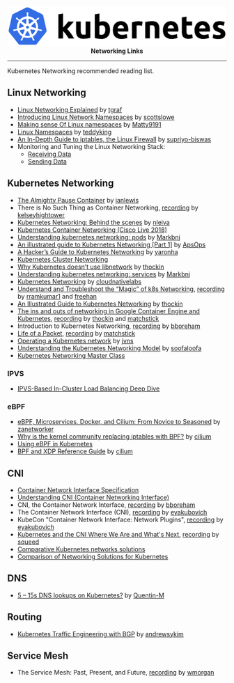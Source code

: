 <p align="center">
  <img width="512" height="91" title="Kubernetes Logo" src="static/Kubernetes_logo.svg"><br>
  <b>Networking Links</b><br>
</p>

---

Kubernetes Networking recommended reading list.

## Linux Networking
- [Linux Networking Explained](https://events.static.linuxfound.org/sites/events/files/slides/2016%20-%20Linux%20Networking%20explained_0.pdf) by [tgraf](https://github.com/tgraf)
- [Introducing Linux Network Namespaces](https://blog.scottlowe.org/2013/09/04/introducing-linux-network-namespaces/) by [scottslowe](https://github.com/scottslowe)
- [Making sense Of Linux namespaces](https://prefetch.net/blog/2018/02/22/making-sense-of-linux-namespaces/) by [Matty9191](https://github.com/Matty9191)
- [Linux Namespaces](https://medium.com/@teddyking/linux-namespaces-850489d3ccf) by [teddyking](https://github.com/teddyking)
- [An In-Depth Guide to iptables, the Linux Firewall](https://www.booleanworld.com/depth-guide-iptables-linux-firewall/) by [supriyo-biswas](https://github.com/supriyo-biswas)
- Monitoring and Tuning the Linux Networking Stack:
  - [Receiving Data](https://blog.packagecloud.io/eng/2016/06/22/monitoring-tuning-linux-networking-stack-receiving-data/)
  - [Sending Data](https://blog.packagecloud.io/eng/2017/02/06/monitoring-tuning-linux-networking-stack-sending-data/)

## Kubernetes Networking
- [The Almighty Pause Container](https://www.ianlewis.org/en/almighty-pause-container) by [ianlewis](https://github.com/ianlewis)
- There is No Such Thing as Container Networking, [recording](https://www.youtube.com/watch?v=t98CX8Tberc) by [kelseyhightower](https://github.com/kelseyhightower)
- [Kubernetes Networking: Behind the scenes](https://medium.com/@nicolasleiva/kubernetes-networking-behind-the-scenes-39a1ab1792bb) by [nleiva](https://github.com/nleiva)
- [Kubernetes Container Networking (Cisco Live 2018)](https://clnv.s3.amazonaws.com/2018/eur/pdf/BRKDCN-2390.pdf)
- [Understanding kubernetes networking: pods](https://medium.com/google-cloud/understanding-kubernetes-networking-pods-7117dd28727) by [Markbnj](https://github.com/Markbnj)
- [An illustrated guide to Kubernetes Networking [Part 1]](https://medium.com/@ApsOps/an-illustrated-guide-to-kubernetes-networking-part-1-d1ede3322727) by [ApsOps](https://github.com/ApsOps)
- [A Hacker’s Guide to Kubernetes Networking](https://thenewstack.io/hackers-guide-kubernetes-networking/) by [yaronha](https://github.com/yaronha)
- [Kubernetes Cluster Networking](https://kubernetes.io/docs/concepts/cluster-administration/networking/)
- [Why Kubernetes doesn’t use libnetwork](https://kubernetes.io/blog/2016/01/why-kubernetes-doesnt-use-libnetwork/) by [thockin](https://github.com/thockin)
- [Understanding kubernetes networking: services](https://medium.com/google-cloud/understanding-kubernetes-networking-services-f0cb48e4cc82) by [Markbnj](https://github.com/Markbnj)
- [Kubernetes Networking](https://cloudnativelabs.github.io/post/2017-04-18-kubernetes-networking/) by [cloudnativelabs](https://github.com/cloudnativelabs)
- [Understand and Troubleshoot the “Magic” of k8s Networking](https://kccnceu18.sched.com/event/Dquy/blackholes-and-wormholes-understand-and-troubleshoot-the-magic-of-kubernetes-networking-minhan-xia-rohit-ramkumar-google-intermediate-skill-level-slides-attached), [recording](https://www.youtube.com/watch?v=knIJEzTd3kc) by [rramkumar1](https://github.com/rramkumar1) and [freehan](https://github.com/freehan)
- [An Illustrated Guide to Kubernetes Networking](https://speakerd.s3.amazonaws.com/presentations/005d36f0113d4773be8866496142485e/Illustrated_guid_to_kubernetes_networking.pdf) by [thockin](https://github.com/thockin)
- [The ins and outs of networking in Google Container Engine and Kubernetes](https://speakerdeck.com/thockin/the-ins-and-outs-of-networking-in-google-container-engine), [recording](https://www.youtube.com/watch?v=y2bhV81MfKQ) by [thockin](https://github.com/thockin) and [matchstick](https://github.com/matchstick)
- Introduction to Kubernetes Networking, [recording](https://www.youtube.com/watch?v=7OFw3lgSb1Q) by [bboreham](https://github.com/bboreham)
- [Life of a Packet](https://github.com/sbueringer/kubecon-slides/blob/master/slides/2017-kubecon-eu/Life%20of%20a%20Packet%20%5BI%5D%20-%20Michael%20Rubin%2C%20Google%20-%20KubeCon%20EU%20'17-%20Life%20of%20a%20Packet.pdf), [recording](https://www.youtube.com/watch?v=0Omvgd7Hg1I) by [matchstick](https://github.com/matchstick)
- [Operating a Kubernetes network](https://jvns.ca/blog/2017/10/10/operating-a-kubernetes-network/) by [jvns](https://github.com/jvns)
- [Understanding the Kubernetes Networking Model](https://sookocheff.com/post/kubernetes/understanding-kubernetes-networking-model/) by [soofaloofa](https://github.com/soofaloofa)
- [Kubernetes Networking Master Class](https://rancher.com/events/2018/kubernetes-networking-masterclass-june-online-meetup/)

### IPVS
- [IPVS-Based In-Cluster Load Balancing Deep Dive](https://kubernetes.io/blog/2018/07/09/ipvs-based-in-cluster-load-balancing-deep-dive/)

### eBPF
- [eBPF, Microservices, Docker, and Cilium: From Novice to Seasoned](http://www.adelzaalouk.me/2017/security-bpf-docker-cillium/) by [zanetworker](https://github.com/zanetworker)
- [Why is the kernel community replacing iptables with BPF?](https://cilium.io/blog/2018/04/17/why-is-the-kernel-community-replacing-iptables/) by [cilium](https://github.com/cilium)
- [Using eBPF in Kubernetes](https://kubernetes.io/blog/2017/12/using-ebpf-in-kubernetes/)
- [BPF and XDP Reference Guide](https://cilium.readthedocs.io/en/v1.1/bpf/) by [cilium](https://github.com/cilium)

## CNI
- [Container Network Interface Specification](https://github.com/containernetworking/cni/blob/master/SPEC.md)
- [Understanding CNI (Container Networking Interface)](https://www.dasblinkenlichten.com/understanding-cni-container-networking-interface/)
- CNI, the Container Network Interface, [recording](https://skillsmatter.com/skillscasts/10811-cni-the-container-network-interface) by [bboreham](https://github.com/bboreham)
- The Container Network Interface (CNI), [recording](https://www.youtube.com/watch?v=_-9kItVUUCw) by [eyakubovich](https://github.com/eyakubovich)
- KubeCon "Container Network Interface: Network Plugins", [recording](https://www.youtube.com/watch?v=-DB1nxrUwbA) by [eyakubovich](https://github.com/eyakubovich)
- [Kubernetes and the CNI Where We Are and What's Next](https://github.com/sbueringer/kubecon-slides/blob/master/slides/2018-kubecon-eu/Kubernetes%20and%20the%20CNI%20Where%20We%20Are%20and%20What's%20Next%20-%20Casey%20Callendrello%2C%20CoreOS%20(Intermediate%20Skill%20Level)%20-%20Kubernetes-and-the-CNI-Kubecon-218.pdf), [recording](https://www.youtube.com/watch?v=Vn6KYkNevBQ) by [squeed](https://github.com/squeed)
- [Comparative Kubernetes networks solutions](https://www.objectif-libre.com/en/blog/2018/07/05/k8s-network-solutions-comparison/)
- [Comparison of Networking Solutions for Kubernetes](http://machinezone.github.io/research/networking-solutions-for-kubernetes/)

## DNS
- [5 – 15s DNS lookups on Kubernetes?](https://blog.quentin-machu.fr/2018/06/24/5-15s-dns-lookups-on-kubernetes/) by [Quentin-M](https://github.com/Quentin-M)

## Routing
- [Kubernetes Traffic Engineering with BGP](https://www.asykim.com/blog/kubernetes-traffic-engineering-with-bgp) by [andrewsykim](https://github.com/andrewsykim)

## Service Mesh

- The Service Mesh: Past, Present, and Future, [recording](https://www.youtube.com/watch?v=2trOvMUuLkk) by [wmorgan](https://github.com/wmorgan)
